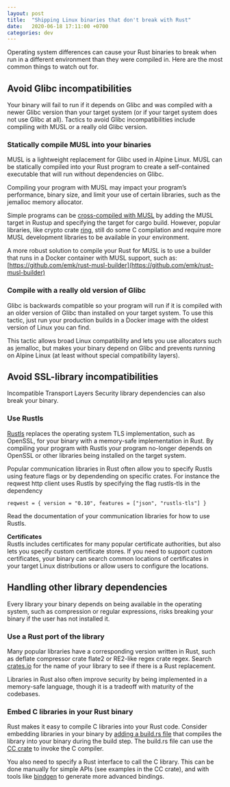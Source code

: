 ```yaml
---
layout: post
title:  "Shipping Linux binaries that don't break with Rust"
date:   2020-06-18 17:11:00 +0700
categories: dev
---
```

Operating system differences can cause your Rust binaries to break when run in a different environment than they were compiled in. Here are the most common things to watch out for.

## Avoid Glibc incompatibilities
Your binary will fail to run if it depends on Glibc and was compiled with a newer Glibc version than your target system (or if your target system does not use Glibc at all). Tactics to avoid Glibc incompatibilities include compiling with MUSL or a really old Glibc version.

### Statically compile MUSL into your binaries
MUSL is a lightweight replacement for Glibc used in Alpine Linux. MUSL can be statically compiled into your Rust program to create a self-contained executable that will run without dependencies on Glibc.

Compiling your program with MUSL may impact your program’s performance, binary size, and limit your use of certain libraries, such as the jemalloc memory allocator. 

Simple programs can be [cross-compiled with MUSL](https://doc.rust-lang.org/edition-guide/rust-2018/platform-and-target-support/musl-support-for-fully-static-binaries.html) by adding the MUSL target in Rustup and specifying the target for cargo build. However, popular libraries, like crypto crate [ring](https://crates.io/crates/ring), still do some C compilation and require more MUSL development libraries to be available in your environment. 

A more robust solution to compile your Rust for MUSL is to use a builder that runs in a Docker container with MUSL support, such as:
[https://github.com/emk/rust-musl-builder](https://github.com/emk/rust-musl-builder)

### Compile with a really old version of Glibc
Glibc is backwards compatible so your program will run if it is compiled with an older version of Glibc than installed on your target system. To use this tactic, just run your production builds in a Docker image with the oldest version of Linux you can find. 

This tactic allows broad Linux compatibility and lets you use allocators such as jemalloc, but makes your binary depend on Glibc and prevents running on Alpine Linux (at least without special compatibility layers).

## Avoid SSL-library incompatibilities
Incompatible Transport Layers Security library dependencies can also break your binary.

### Use Rustls
[Rustls](https://crates.io/crates/rustls) replaces the operating system TLS implementation, such as OpenSSL, for your binary with a memory-safe implementation in Rust. By compiling your program with Rustls your program no-longer depends on OpenSSL or other libraries being installed on the target system.

Popular communication libraries in Rust often allow you to specify Rustls using feature flags or by dependending on specific crates. For instance the reqwest http client uses Rustls by specifying the flag rustls-tls in the dependency

```reqwest = { version = "0.10", features = ["json", "rustls-tls"] }```

Read the documentation of your communication libraries for how to use Rustls.

**Certificates**  
Rustls includes certificates for many popular certificate authorities, but also lets you specify custom certificate stores. If you need to support custom certificates, your binary can search common locations of certificates in your target Linux distributions or allow users to configure the locations.

## Handling other library dependencies
Every library your binary depends on being available in the operating system, such as compression or regular expressions, risks breaking your binary if the user has not installed it. 

### Use a Rust port of the library
Many popular libraries have a corresponding version written in Rust, such as deflate compressor crate flate2 or RE2-like regex crate regex. Search [crates.io](https://crates.io/) for the name of your library to see if there is a Rust replacement.

Libraries in Rust also often improve security by being implemented in a memory-safe language, though it is a tradeoff with maturity of the codebases.

### Embed C libraries in your Rust binary
Rust makes it easy to compile C libraries into your Rust code. Consider embedding libraries in your binary by [adding a build.rs file](https://doc.rust-lang.org/cargo/reference/build-scripts.html) that compiles the library into your binary during the build step. The build.rs file can use the [CC crate](https://crates.io/crates/cc ) to invoke the C compiler. 

You also need to specify a Rust interface to call the C library. This can be done manually for simple APIs (see examples in the CC crate), and with tools like [bindgen](https://github.com/rust-lang/rust-bindgen) to generate more advanced bindings.

